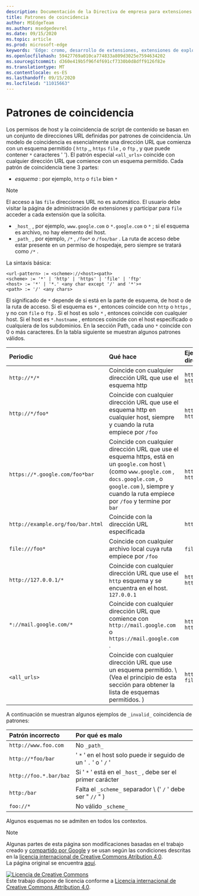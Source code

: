 ```yaml
---
description: Documentación de la Directiva de empresa para extensiones de la periferia (cromo).
title: Patrones de coincidencia
author: MSEdgeTeam
ms.author: msedgedevrel
ms.date: 09/15/2020
ms.topic: article
ms.prod: microsoft-edge
keywords: 'Edge: cromo, desarrollo de extensiones, extensiones de explorador, complementos, centro de Partners, desarrollador'
ms.openlocfilehash: 59427769a010ca774833a809d3025e7594634202
ms.sourcegitcommit: d360e419b5f96f4f691cf7330b0d8dff9126f82e
ms.translationtype: MT
ms.contentlocale: es-ES
ms.lasthandoff: 09/15/2020
ms.locfileid: "11015663"
---
```

# Patrones de coincidencia

Los permisos de host y la coincidencia de script de contenido se basan en un conjunto de direcciones URL definidas por patrones de coincidencia.  Un modelo de coincidencia es esencialmente una dirección URL que comienza con un esquema permitido ( `http` ,, `https` `file` , o `ftp` , y que puede contener `*` caracteres ' ').  El patrón especial `<all_urls>` coincide con cualquier dirección URL que comience con un esquema permitido.  Cada patrón de coincidencia tiene 3 partes:  

*   _esquema_ : por ejemplo, `http` o `file` bien `*`  

> [!NOTE]
> El acceso a las `file` direcciones URL no es automático.  El usuario debe visitar la página de administración de extensiones y participar para `file` acceder a cada extensión que la solicita.  

*   `_host_` , por ejemplo, `www.google.com` o `*.google.com` o `*` ; si el esquema es archivo, no hay elemento del host.  
*   `_path_` , por ejemplo, `/*` , `/foo*` o `/foo/bar` .  La ruta de acceso debe estar presente en un permiso de hospedaje, pero siempre se tratará como `/*` .  

La sintaxis básica:  

```shell
<url-pattern> := <scheme>://<host><path>
<scheme> := '*' | 'http' | 'https' | 'file' | 'ftp'
<host> := '*' | '*.' <any char except '/' and '*'>+
<path> := '/' <any chars>
```  

El significado de `*` depende de si está en la parte de esquema, de host o de la ruta de acceso.  Si el esquema es `*` , entonces coincide con `http` o `https` , y no con `file` o `ftp` .  Si el host es solo `*` , entonces coincide con cualquier host. Si el host es `*.hostname` , entonces coincide con el host especificado o cualquiera de los subdominios.  En la sección Path, cada uno `*` coincide con 0 o más caracteres.  En la tabla siguiente se muestran algunos patrones válidos.  

| Periodic | Qué hace | Ejemplos de coincidencia de direcciones URL |  
|:--- |:--- |:--- |  
| `http://*/*` | Coincide con cualquier dirección URL que use el esquema http | `http://www.google.com` `http://example.org/foo/bar.html` |  
| `http://*/foo*` | Coincide con cualquier dirección URL que use el esquema http en cualquier host, siempre y cuando la ruta empiece por `/foo` | `http://example.com/foo/bar.html` `http://www.google.com/foo` |  
| `https://*.google.com/foo*bar` | Coincide con cualquier dirección URL que use el esquema https, está en un `google.com` host \ (como `www.google.com` , `docs.google.com` , o `google.com` \), siempre y cuando la ruta empiece por `/foo` y termine por `bar` | `https://www.google.com/foo/baz/bar` `https://docs.google.com/foobar` |  
| `http://example.org/foo/bar.html` | Coincide con la dirección URL especificada | `http://example.org/foo/bar.html` |  
|`file:///foo*` | Coincide con cualquier archivo local cuya ruta empiece por `/foo` | `file:///foo/bar.html` `file:///foo` |  
| `http://127.0.0.1/*` | Coincide con cualquier dirección URL que use el `http` esquema y se encuentra en el host. `127.0.0.1` | `http://127.0.0.1` `http://127.0.0.1/foo/bar.html` |  
| `*://mail.google.com/*` | Coincide con cualquier dirección URL que comience con `http://mail.google.com` o `https://mail.google.com` . | `http://mail.google.com/foo/baz/bar` `https://mail.google.com/foobar` |  
| `<all_urls>` | Coincide con cualquier dirección URL que use un esquema permitido. \ (Vea el principio de esta sección para obtener la lista de esquemas permitidos. \) | `http://example.org/foo/bar.html` `file:///bar/baz.html` |  

A continuación se muestran algunos ejemplos de `_invalid_` coincidencia de patrones:

| Patrón incorrecto | Por qué es malo |  
|:--- |:--- |  
| `http://www.foo.com` | No `_path_` |  
| `http://*foo/bar` | ' `*` ' en el host solo puede ir seguido de un ' `.` ' o ' `/` ' |  
| `http://foo.*.bar/baz` | Si ' `*` ' está en el `_host_` , debe ser el primer carácter |  
| `http:/bar` | Falta el `_scheme_` separador \ (' `/` ' debe ser " `//` " \) |  
| `foo://*` | No válido `_scheme_` |  

Algunos esquemas no se admiten en todos los contextos.

> [!NOTE]
> Algunas partes de esta página son modificaciones basadas en el trabajo creado y [compartido por Google][GoogleSitePolicies] y se usan según las condiciones descritas en la [licencia internacional de Creative Commons Atribution 4,0][CCA4IL].  
> La página original se encuentra [aquí](https://developer.chrome.com/extensions/match_patterns/).  

[![Licencia de Creative Commons][CCby4Image]][CCA4IL]  
Este trabajo dispone de licencia conforme a [Licencia internacional de Creative Commons Attribution 4.0][CCA4IL].  

[CCA4IL]: https://creativecommons.org/licenses/by/4.0  
[CCby4Image]: https://i.creativecommons.org/l/by/4.0/88x31.png  
[GoogleSitePolicies]: https://developers.google.com/terms/site-policies  
